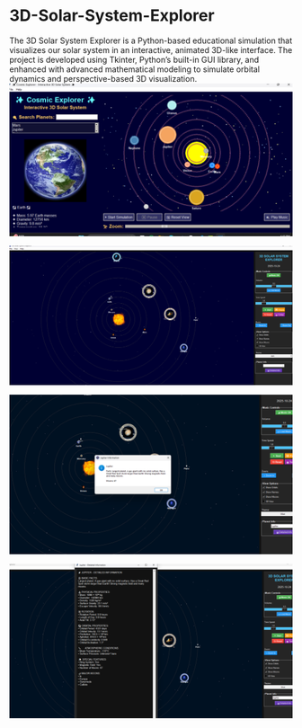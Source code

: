 # 3D-Solar-System-Explorer
The 3D Solar System Explorer is a Python-based educational simulation that  visualizes our solar system in an interactive, animated 3D-like interface. The project is  developed using Tkinter, Python’s built-in GUI library, and enhanced with advanced  mathematical modeling to simulate orbital dynamics and perspective-based 3D  visualization. 
![image alt](https://github.com/AnasQ2003/3D-Solar-System-Explorer/blob/550a328cab03414dcb24567b05215a61c2e7b2ae/Screenshot%202025-05-21%20164724.png)

![image alt](https://github.com/AnasQ2003/3D-Solar-System-Explorer/blob/cd159894cd090dc34a600e69bee11f7bc1fe465c/Screenshot%202025-06-08%20165041.png)

![image alt](https://github.com/AnasQ2003/3D-Solar-System-Explorer/blob/3e74ae0ad0b91f267837c243f4cffffb9fad3d35/Screenshot%202025-06-08%20165107.png)

![image alt](https://github.com/AnasQ2003/3D-Solar-System-Explorer/blob/3e74ae0ad0b91f267837c243f4cffffb9fad3d35/Screenshot%202025-06-08%20165148.png)
